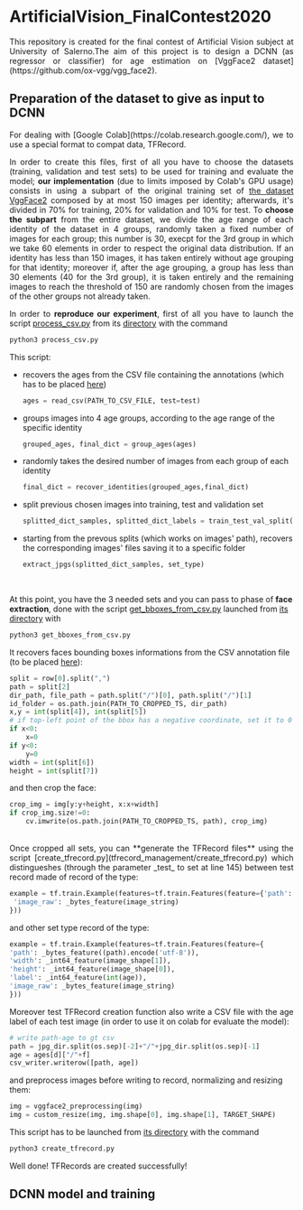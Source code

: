 # ArtificialVision_FinalContest2020
<div style="text-align: justify">
This repository is created for the final contest of Artificial Vision subject at University of Salerno.The aim of this project is to design a DCNN (as regressor or classifier) for age estimation on [VggFace2 dataset](https://github.com/ox-vgg/vgg_face2).
</div>

## **Preparation of the dataset to give as input to DCNN**
<div style="text-align: justify">
For dealing with [Google Colab](https://colab.research.google.com/), we to use a special format to compat data, TFRecord. 

In order to create this files, first of all you have to choose the datasets (training, validation and test sets) to be used for training and evaluate the model; **our implementation** (due to limits imposed by Colab's GPU usage) consists in using a subpart of the original training set of [the dataset VggFace2](https://github.com/ox-vgg/vgg_face2) composed by at most 150 images per identity; afterwards, it's divided in 70% for training, 20% for validation and 10% for test. To **choose the subpart** from the entire dataset, we divide the age range of each identity of the dataset in 4 groups, randomly taken a fixed number of images for each group; this number is 30, execpt for the 3rd group in which we take 60 elements in order to respect the original data distribution. If an identity has less than 150 images, it has taken entirely without age grouping for that identity; moreover if, after the age grouping, a group has less than 30 elements (40 for the 3rd group), it is taken entirely and the remaining images to reach the threshold of 150 are randomly chosen from the images of the other groups not already taken.

In order to **reproduce our experiment**, first of all you have to launch the script [process_csv.py](csv_preprocessing/process_csv.py) from its [directory](csv_preprocessing) with the command
</div>

```python
python3 process_csv.py
```

This script:
* recovers the ages from the CSV file containing the annotations (which has to be placed [here](CSV%20file%20for%20ages%20here))
    ```python
    ages = read_csv(PATH_TO_CSV_FILE, test=test)
    ```
* groups images into 4 age groups, according to the age range of the specific identity
    ```python
    grouped_ages, final_dict = group_ages(ages)
    ```
* randomly takes the desired number of images from each group of each identity
    ```python
    final_dict = recover_identities(grouped_ages,final_dict)
    ```
* split previous chosen images into training, test and validation set
    ```python
    splitted_dict_samples, splitted_dict_labels = train_test_val_split(ages, final_dict)
    ```
* starting from the prevous splits (which works on images' path), recovers the corresponding images' files saving it to a specific folder
    ```python
    extract_jpgs(splitted_dict_samples, set_type)
    ```
<br/>

At this point, you have the 3 needed sets and you can pass to phase of **face extraction**, done with the script [get_bboxes_from_csv.py](face_extraction/get_bboxes_from_csv.py) launched from [its directory](face_extraction/) with
```python
python3 get_bboxes_from_csv.py
```
It recovers faces bounding boxes informations from the CSV annotation file (to be placed [here](face_annotations/CSV%20files%20for%20crop%20here)):
```python
split = row[0].split(",")
path = split[2]
dir_path, file_path = path.split("/")[0], path.split("/")[1]
id_folder = os.path.join(PATH_TO_CROPPED_TS, dir_path)
x,y = int(split[4]), int(split[5])
# if top-left point of the bbox has a negative coordinate, set it to 0 because it probably means that the face is outside the limits of the image
if x<0:
    x=0
if y<0:
    y=0
width = int(split[6])
height = int(split[7])
```
and then crop the face:
```python
crop_img = img[y:y+height, x:x+width]
if crop_img.size!=0:
    cv.imwrite(os.path.join(PATH_TO_CROPPED_TS, path), crop_img)
```
<br/>

<div style="text-align: justify">
Once cropped all sets, you can **generate the TFRecord files** using the script [create_tfrecord.py](tfrecord_management/create_tfrecord.py) which distingueshes (through the parameter _test_ to set at line 145) between test record made of record of the type:

</div>

```python
example = tf.train.Example(features=tf.train.Features(feature={'path': _bytes_feature((path).encode('utf-8')),
 'image_raw': _bytes_feature(image_string)
}))
```
and other set type record of the type:
```python
example = tf.train.Example(features=tf.train.Features(feature={
'path': _bytes_feature((path).encode('utf-8')),
'width': _int64_feature(image_shape[1]),
'height': _int64_feature(image_shape[0]),
'label': _int64_feature(int(age)),
'image_raw': _bytes_feature(image_string)
}))
```

<div style="text-align: justify">

Moreover test TFRecord creation function also write a CSV file with the age label of each test image (in order to use it on colab for evaluate the model):

</div>

```python
# write path-age to gt csv
path = jpg_dir.split(os.sep)[-2]+"/"+jpg_dir.split(os.sep)[-1]
age = ages[d]["/"+f]
csv_writer.writerow([path, age])
```
and preprocess images before writing to record, normalizing and resizing them:
```python
img = vggface2_preprocessing(img)
img = custom_resize(img, img.shape[0], img.shape[1], TARGET_SHAPE)
```
This script has to be launched from [its directory](tfrecord_management/) with the command
```python
python3 create_tfrecord.py
```
Well done! TFRecords are created successfully!

## **DCNN model and training**
</div>